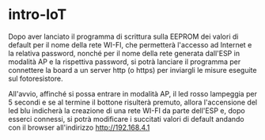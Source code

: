 # intro-IoT
Dopo aver lanciato il programma di scrittura sulla EEPROM dei valori di default per il nome della rete WI-FI, che permetterà l'accesso ad Internet e la relativa password, nonché per il nome della rete generata dall'ESP in modalità AP e la rispettiva password, si potrà lanciare il programma per connettere la board a un server http (o https) per inviargli le misure eseguite sul fotoresistore.

All'avvio, affinché si possa entrare in modalità AP, il led rosso lampeggia per 5 secondi e se al termine il bottone risulterà premuto, allora l'accensione del led blu indicherà la creazione di una rete WI-FI da parte dell'ESP e, dopo esserci connessi, si potrà modificare i succitati valori di default andando con il browser all'indirizzo http://192.168.4.1
